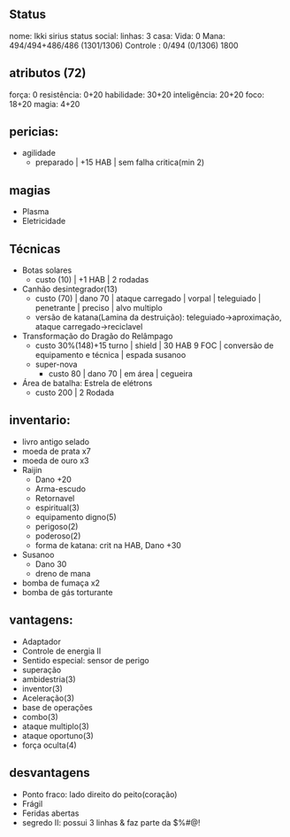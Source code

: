## Status
nome: Ikki sirius
status social:
linhas: 3
casa:
Vida: 0
Mana: 494/494+486/486 (1301/1306)
Controle : 0/494 (0/1306)
1800
## atributos (72)
força: 0
resistência: 0+20
habilidade: 30+20
inteligência: 20+20
foco: 18+20
magia: 4+20

## pericias:
- agilidade
	- preparado | +15 HAB | sem falha critica(min 2)
## magias
- Plasma
- Eletricidade
## Técnicas
- Botas solares
	- custo (10) | +1 HAB | 2 rodadas
- Canhão desintegrador(13) 
	- custo (70) | dano 70 | ataque carregado | vorpal | teleguiado | penetrante | preciso | alvo multiplo
	- versão de katana(Lamina da destruição): teleguiado->aproximação, ataque carregado->reciclavel
- Transformação do Dragão do Relâmpago 
	- custo 30%(148)+15 turno | shield | 30 HAB 9 FOC | conversão de equipamento e técnica | espada susanoo
	- super-nova
		 - custo 80 | dano 70 | em área | cegueira
- Área de batalha: Estrela de elétrons
	- custo 200 | 2 Rodada

## inventario:
- livro antigo selado
- moeda de prata x7
- moeda de ouro x3
- Raijin
	- Dano +20
	- Arma-escudo
	- Retornavel
	- espiritual(3)
	- equipamento digno(5)
	- perigoso(2)
	- poderoso(2)
	- forma de katana: crit na HAB, Dano +30 
- Susanoo
	- Dano 30
	- dreno de mana
- bomba de fumaça x2
- bomba de gás torturante

## vantagens:
- Adaptador
- Controle de energia II
- Sentido especial: sensor de perigo
- superação
- ambidestria(3)
- inventor(3)
- Aceleração(3)
- base de operações
- combo(3)
- ataque multiplo(3)
- ataque oportuno(3)
- força oculta(4)

## desvantagens
- Ponto fraco: lado direito do peito(coração)
- Frágil
- Feridas abertas
- segredo II: possui 3 linhas & faz parte da $%#@!